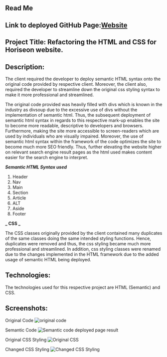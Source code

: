 ## Read Me

## Link to deployed GitHub Page:[Website](https://jonisd.github.io/horiseon-marketing-website/)

## Project Title: Refactoring the HTML and CSS for Horiseon website.

## Description:

The client required the developer to deploy semantic HTML syntax onto the original code provided by respective client. Moreover, the client also, required the developer to streamline down the original css styling syntax to make it more professional and streamlined.

The original code provided was heavily filled with divs which is known in the industry as divsoup due to the excessive use of divs without the implementation of semantic html. Thus, the subsequent deployment of semantic html syntax in regards to this respective mark-up enables the site to become more readable, descriptive to developers and browsers. Furthermore, making the site more accessible to screen-readers which are used by individuals who are visually impaired. Moreover, the use of semantic html syntax within the framework of the code optimizes the site to become much more SEO friendly. Thus, further elevating the website higher on relevant search engine result pages as the html used makes content easier for the search engine to interpret.

**_Semantic HTML Syntax used_**

1. Header
2. Nav
3. Main
4. Section
5. Article
6. ALT
7. Aside
8. Footer

**_ CSS _**

The CSS classes originally provided by the client contained many duplicates of the same classes doing the same intended styling functions. Hence, duplicates were removed and thus, the css styling became much more professional and streamlined. In addition, css styling classes were renamed due to the changes implemented in the HTML framework due to the added usage of semantic HTML being deployed.

## Technologies:

The technologies used for this respective project are HTML (Semantic) and CSS.

## Screenshots:

Original Code
![original code](./assets/screenshots/beforecode.png)

Semantic Code
![Semantic code](./assets/screenshots/Semantichtml.png)
deployed page result

Original CSS Styling
![Original CSS ](./assets/screenshots/beforecss.png)

Changed CSS Styling
![Changed CSS Styling](./assets/screenshots/CSScodeafter.png)
